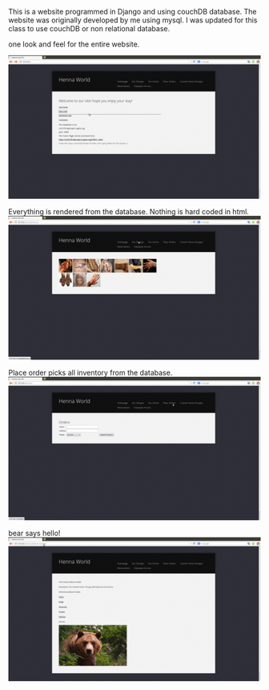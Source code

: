 This is a website programmed in Django and using couchDB database. The website was originally developed by me using mysql. I was updated for this class to use couchDB or non relational database.

one look and feel for the entire website.

![mainPage](https://github.com/alwasa0b/school/blob/master/DjangoCouchDB/screenShots/mainPage.png?raw=true)


Everything is rendered from the database. Nothing is hard coded in html.
![ourDesigns](https://github.com/alwasa0b/school/blob/master/DjangoCouchDB/screenShots/ourDesigns.png?raw=true)

Place order picks all inventory from the database.
![placeOrder](https://github.com/alwasa0b/school/blob/master/DjangoCouchDB/screenShots/PlaceOrder.png?raw=true)

bear says hello!
![bear](https://github.com/alwasa0b/school/blob/master/DjangoCouchDB/screenShots/bear.png?raw=true)
